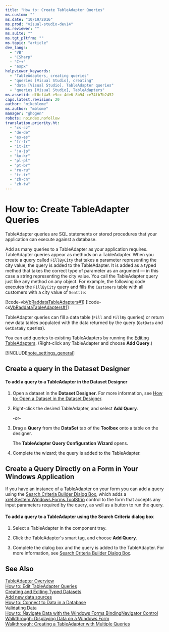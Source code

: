 ```yaml
---
title: "How to: Create TableAdapter Queries"
ms.custom: ""
ms.date: "10/19/2016"
ms.prod: "visual-studio-dev14"
ms.reviewer: ""
ms.suite: ""
ms.tgt_pltfrm: ""
ms.topic: "article"
dev_langs: 
  - "VB"
  - "CSharp"
  - "C++"
  - "aspx"
helpviewer_keywords: 
  - "TableAdapters, creating queries"
  - "queries [Visual Studio], creating"
  - "data [Visual Studio], TableAdapter queries"
  - "queries [Visual Studio], TableAdapters"
ms.assetid: df0cf4a5-e9cc-4de6-8b94-ce74fb7b2452
caps.latest.revision: 20
author: "mikeblome"
ms.author: "mblome"
manager: "ghogen"
robots: noindex,nofollow
translation.priority.ht: 
  - "cs-cz"
  - "de-de"
  - "es-es"
  - "fr-fr"
  - "it-it"
  - "ja-jp"
  - "ko-kr"
  - "pl-pl"
  - "pt-br"
  - "ru-ru"
  - "tr-tr"
  - "zh-cn"
  - "zh-tw"
---
```

# How to: Create TableAdapter Queries
TableAdapter queries are SQL statements or stored procedures that your application can execute against a database.  
  
 Add as many queries to a TableAdapter as your application requires. TableAdapter queries appear as methods on a TableAdapter. When you create a query called `FillByCity` that takes a parameter representing the city value, the query is added to the TableAdapter. It is added as a typed method that takes the correct type of parameter as an argument — in this case a string representing the city value. You call the TableAdapter query just like any method on any object. For example, the following code executes the `FillByCity` query and fills the `Customers` table with all customers with a city value of `Seattle`:  
  
 [!code-vb[VbRaddataTableAdapters#1](../data-tools/codesnippet/VisualBasic/how-to-create-tableadapter-queries_1.vb)]
 [!code-cs[VbRaddataTableAdapters#1](../data-tools/codesnippet/CSharp/how-to-create-tableadapter-queries_1.cs)]  
  
 TableAdapter queries can fill a data table (`Fill` and `FillBy` queries) or return new data tables populated with the data returned by the query (`GetData` and `GetDataBy` queries).  
  
 You can add queries to existing TableAdapters by running the [Editing TableAdapters](../data-tools/editing-tableadapters.md). (Right-click any TableAdapter and choose **Add Query**.)  
  
 [!INCLUDE[note_settings_general](../data-tools/includes/note_settings_general_md.md)]  
  
## Create a query in the Dataset Designer  
  
#### To add a query to a TableAdapter in the Dataset Designer  
  
1.  Open a dataset in the **Dataset Designer**. For more information, see [How to: Open a Dataset in the Dataset Designer](../Topic/How%20to:%20Open%20a%20Dataset%20in%20the%20Dataset%20Designer.md).  
  
2.  Right-click the desired TableAdapter, and select **Add Query**.  
  
     -or-  
  
3.  Drag a **Query** from the **DataSet** tab of the **Toolbox** onto a table on the designer.  
  
     The **TableAdapter Query Configuration Wizard** opens.  
  
4.  Complete the wizard; the query is added to the TableAdapter.  
  
## Create a Query Directly on a Form in Your Windows Application  
 If you have an instance of a TableAdapter on your form you can add a query using the [Search Criteria Builder Dialog Box](../Topic/Search%20Criteria%20Builder%20Dialog%20Box.md), which adds a <xref:System.Windows.Forms.ToolStrip> control to the form that accepts any input parameters required by the query, as well as a button to run the query.  
  
#### To add a query to a TableAdapter using the Search Criteria dialog box  
  
1.  Select a TableAdapter in the component tray.  
  
2.  Click the TableAdapter's smart tag, and choose **Add Query**.  
  
3.  Complete the dialog box and the query is added to the TableAdapter. For more information, see [Search Criteria Builder Dialog Box](../Topic/Search%20Criteria%20Builder%20Dialog%20Box.md).  
  
## See Also  
 [TableAdapter Overview](../data-tools/tableadapter-overview.md)   
 [How to: Edit TableAdapter Queries](../data-tools/how-to-edit-tableadapter-queries.md)   
 [Creating and Editing Typed Datasets](../data-tools/creating-and-editing-typed-datasets.md)   
 [Add new data sources](../data-tools/add-new-data-sources.md)   
 [How to: Connect to Data in a Database](../data-tools/how-to-connect-to-data-in-a-database.md)   
 [Validating Data](../Topic/Validating%20Data.md)   
 [How to: Navigate Data with the Windows Forms BindingNavigator Control](../Topic/How%20to:%20Navigate%20Data%20with%20the%20Windows%20Forms%20BindingNavigator%20Control.md)   
 [Walkthrough: Displaying Data on a Windows Form](../data-tools/walkthrough-displaying-data-on-a-windows-form.md)   
 [Walkthrough: Creating a TableAdapter with Multiple Queries](../data-tools/walkthrough-creating-a-tableadapter-with-multiple-queries.md)